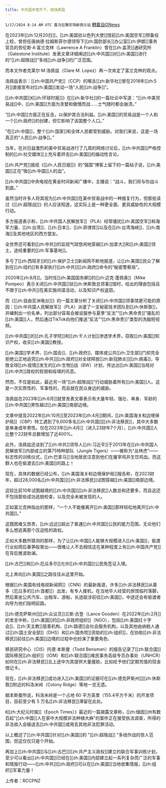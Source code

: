 ```yaml
---
title: 中共国多管齐下，侵蚀美国
---
```

`1/17/2024 8:14 AM UTC 喜马拉雅农场新西兰站` [轉載自GNews](https://gnews.org/articles/2227576)

在2023年[[zh:12月20日]]，[[zh:美国驻以色列大使]]馆前[[zh:美国空军]]预备役上校，曾担任唐纳德·拉姆斯菲尔德领导下[[zh:国防部长]]办公室[[zh:伊朗]]事务官员的劳伦斯·A·富兰克林（Lawrence A Franklin）曾在[[zh:盖茨]]通研究所（Gatestone Institute）发表文章详细阐述[[zh:中共国]]对[[zh:美国]]进行的“[[zh:超限战]]”多线[[zh:战争]]的广泛范围。

而本文作者克莱尔·M·洛佩兹（Clare M. Lopez）再一次肯定了富兰克林的观点。

洛佩兹表示：[[zh:中国共产党]]（CCP）的喉舌[[zh:新华社]]曾在2018年[[zh:5月]]直接宣布对[[zh:美国]]发动一场“人民[[zh:战争]]”。

[[zh:中共国]]《[[zh:环球时报]]》在[[zh:新华社]]的一篇社论中写道：“[[zh:中美贸易战]]中，[[zh:美国]]方面为贪婪和傲慢而战......士气随时都会崩溃。”

“[[zh:中国]]方面正在反击，以保护其合法利益。[[zh:美国]]的贸易战是一个人和一个[[zh:政府]]的创建，但它影响了该国整个人口。”

“在[[zh:中国]]，整个[[zh:国家]]和全体人民都受到威胁。对我们来说，这是一场真正的“人民[[zh:战争]]。”

当年，在对日益激烈的美中贸易战进行了几周的网络讨论后，[[zh:中共国]]严格控制的[[zh:社交媒体]]上充斥着抨击[[zh:美国]]的煽动性言论。

[[zh:共产党]]报纸《[[zh:人民日报]]》的“强国”博客上留下的一篇帖子说，[[zh:美国]]正在“吸[[zh:中国]]人的血”。

[[zh:中共国]]中央电视在黄金时间新闻广播中，主播说：“战斗，我们将与你战斗到底。”

虽然当时许多人将其视为[[zh:中共国]]在美中贸易战中的一种报复行为，但那些读过《[[zh:超限战]]》的人应该知道，这实际上是一种更全面、更具威胁性的大规模行动。

多方报道表示称，[[zh:中共国人民解放军]]（PLA）经常骚扰[[zh:美国空军]]和海军力量、[[zh:台湾]]、[[zh:日本]]、[[zh:菲律宾]]以及在[[zh:台湾海峡]]、[[zh:南海]]及其他地区的西方盟友。

全世界还可看到[[zh:中共]]的监视气球悠闲地穿越[[zh:加拿大]]和[[zh:美国]]领土，途经重要的[[zh:军事基地]]。

多亏了[[zh:西班牙]]的[[zh:保护卫士]]新闻网不断地报道，让[[zh:美国]]民众了解到在[[zh:纽约]]有多家执行[[zh:中共]][[zh:政府]]命令的“秘密警察局”。

2020年[[zh:8月]]，当时任[[zh:美国国务卿]]的[[zh:迈克·蓬佩奥]]（Mike Pompeo）表示关闭[[zh:中共国]]驻[[zh:休斯敦总领事]]馆时，给出的理由包括且不限于[[zh:中共]]在美实施间谍活动，以及知识产权盗窃。

而《[[zh:自由亚洲电台]]》的一篇文章分析了关闭[[zh:中共国]]领事馆更可能的原因：[[zh:中共国人民解放军]]（PLA）派遣了一支秘密技术团队到[[zh:休斯敦]]，并编制出一份名单，列出部分容易会被说服参与夏季“反法”“[[zh:黑命贵]]”骚乱的[[zh:美国]]人，然后通过TikTok向他们推送“反法”“[[zh:黑命贵]]”类型的洗脑短视频。

[[zh:中共国]]的[[zh:孔子学院]]和[[zh:千人计划]]渗透学术界，窃取[[zh:美国]]知识产权，收买[[zh:美国]]教授。

[[zh:美国]]学术界、[[zh:国会]]、[[zh:政府]]、媒体或公共[[zh:卫生部]]门却完全拒绝公正地追究[[zh:中共]][[zh:政府]]对全球释放[[zh:新冠肺炎]][[zh:病毒]]，导致全球[[zh:疫情]]发生的[[zh:生物]]战（BW）计划，传达出[[zh:美国]]当局对[[zh:中共]]政权的软弱和绥靖的讯息。

然而，不仅是如此，最近另一场“[[zh:超限战]]”行动威胁着所有[[zh:美国]]人。这是一次实质性的、军事性的，而且就在民众身边的威胁。

洛佩兹在2023年[[zh:6月]]就曾发表文章表示有大量年轻、强壮、单身、军龄的[[zh:中共国]]男性越过[[zh:美国]]南部边境。

文章中提及2022年[[zh:10月]]至2023年[[zh:4月]]期间，[[zh:美国海关和边境保护局]]（CBP）特工遇到了9,000多名[[zh:中共国]][[zh:非法移民]]，其中大多数是单身成年男性。仅在2023年[[zh:4月]]（进入23财年7个月），[[zh:中共国]]人比整个22财年总数增加了近400%。

此外，洛佩兹还谈到了[[zh:中共]]领导人[[zh:习近平]]于2013年在[[zh:中共国人民解放军]]内部成立的第75特种部队（Jungle Tigers）——被称为“丛林虎”——标志性的训练仪式，[[zh:巴拿马]]当地居民注意到他们在屠宰鸡并生饮鸡血。而这群人也在偷渡去[[zh:美国]]的路上！

现在，具体的数据已经公布，[[zh:美国海关和边境保护局]]报告称，在2023财年，超过28,000名[[zh:中共国]][[zh:非法移民]]试图穿越[[zh:美国]]南部边境。

这较比前10年试图越境的[[zh:中共国]][[zh:非法移民]]人数总和还要多，而且这还不包括那些成功逃脱检查，以及完全未被发现的人。

正如富兰克林指出的那样，“一个人不能像离开[[zh:美国]]那样轻松地离开[[zh:中共国]]。”

这既困难又昂贵，[[zh:远远]]超出了普通[[zh:中共国]]公民的能力范围，无论他们多么想逃离那个压迫性的政权。

正如大多数所猜测的那样，为了让[[zh:中国]]人能够大规模进入[[zh:美国]]，偷渡行业如雨后春笋般冒出——很难让人不去相信这在某种程度上有[[zh:中国共产党]]在背后推波助澜。

[[zh:古巴]]和[[zh:厄瓜多尔]]允许[[zh:中共国]]公民免签证入境。

北上奔向[[zh:美国]]之路往往从这里开始。

根据[[zh:美国有线电视新闻网]]（CNN）的最新报道，许多[[zh:非法移民]]从基多（厄瓜多的[[zh:首都]]）出发，有专人接机，在当地华人经营的旅馆临时落脚，然后乘坐公共汽车、出租车、游船，长途跋涉前往[[zh:美国]]，中途还会有偷渡者向导为他们指明前路。

[[zh:德克萨斯州]][[zh:众议员]]兰斯·古登（Lance Gooden）在2022年[[zh:2月]]的发言中称，[[zh:美国]]的[[zh:非政府组织]]（NGO），包括[[zh:美国红十字会]]、[[zh:天主教]]慈善机构、[[zh:路德]]会社会服务机构，以及其他由纳税人通过[[zh:国土安全部]]（DHS）和[[zh:国务院]]资助的[[zh:组织]]，在协助[[zh:非法移民]]前往[[zh:美国]]边境的过程中也扮演了重要角色、

移民研究中心（CIS）托德·本斯曼（Todd Bensman）的报告记录了[[zh:联合国]]国际移民[[zh:组织]]（IOM）和[[zh:联合国]]难民事务高级专员办事处（UNHCR）如何在[[zh:非法移民]]北上途中为其提供大量援助，比如给予他们定期充值的现金借记卡。

现在，[[zh:非法移民]]成功进入[[zh:美国]]的证据可在[[zh:德克萨斯州]][[zh:休斯敦]]附近的科洛米岭（Colony Ridge）等地一览无遗。

据本斯曼所说，科洛米岭是一个占地 60 平方英里（155.4平方千米）的开发项目，目前至少有 5 万名[[zh:非法移民]]滞留在此处。

《[[zh:大纪元时报]]（Epoch Times）》最近的一篇揭露文章称，[[zh:缅因]]州有数百起"[[zh:中国]]人在家中大规模非法种植大麻"的案件正在接受执法调查，所得的非法收入会输送去[[zh:中共国]]或用去其他非法犯罪活动。

以上概述了[[zh:中共国]]针对[[zh:美国]]的 "[[zh:超限战]] "多线作战的惊人范围，但这仅仅只是个开始。

再加上[[zh:中共国]]与[[zh:古巴]][[zh:共产主义政权]]建立的联合军事训练计划，至少可以看出[[zh:中共国]]已经在[[zh:美国]]内部建立起一系列复杂而广泛的军事和情报行动——[[zh:中共]][[zh:政府]]可以在[[zh:美国]]当地收集情报，[[zh:组织]]军事力量！

上传者：RCCPNZ
